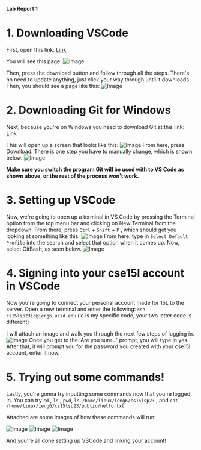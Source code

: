  **Lab Report 1**

# 1. Downloading VSCode
First, open this link: [Link](https://code.visualstudio.com/)
 
You will see this page: 
![Image](first.png)

Then, press the download button and follow through all the steps.
There's no need to update anything, just click your way through until it downloads.
Then, you should see a page like this:
![Image](second.png)

# 2. Downloading Git for Windows
Next, because you're on Windows you need to download Git at this link: [Link](https://gitforwindows.org/)

This will open up a screen that looks like this: 
![Image](third.png)
From here, press Download. There is one step you have to manually change, which is shown below.
![Image](fourth.png)

__Make sure you switch the program Git will be used with to VS Code as shown above, or the rest of the process won't work.__

# 3. Setting up VSCode 
Now, we're going to open up a terminal in VS Code by pressing the Terminal option from the top menu bar and clicking on New Terminal from the dropdown.
From there, press `Ctrl` + `Shift` + `P` , which should get you looking at something like this:
![Image](fifth.png)
From here, type in `Select Default Profile` into the search and select that option when it comes up.
Now, select GitBash, as seen below.
![Image](sixth.png)

# 4. Signing into your cse15l account in VSCode
Now you're going to connect your personal account made for 15L to the server.
Open a new terminal and enter the following: 
`ssh cs15lsp23ic@ieng6.ucsd.edu` (ic is my specific code, your two letter code is different)

I will attach an image and walk you through the next few steps of logging in.
![Image](seventh.png)
Once you get to the 'Are you sure...' prompt, you will type in yes. 
After that, it will prompt you for the password you created with your cse15l account, enter it now.

# 5. Trying out some commands!
Lastly, you're gonna try inputting some commands now that you're logged in. 
You can try `cd` , `ls` , `pwd`, `ls /home/linux/ieng6/cs15lsp23` , and  `cat /home/linux/ieng6/cs15lsp23/public/hello.txt`

Attached are some images of how these commands will run: 

![Image](eighth.png)
![Image](ninth.png)
![Image](tenth.png)

And you're all done setting up VSCode and linking your account!
